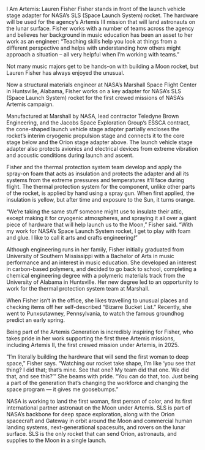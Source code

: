 I Am Artemis: Lauren Fisher 
 Fisher stands in front of the launch vehicle stage adapter for NASA’s SLS (Space Launch System) rocket. The hardware will be used for the agency’s Artemis III mission that will land astronauts on the lunar surface. Fisher works with a number of teams across the agency and believes her background in music education has been an asset to her work as an engineer: “Teaching skills help you look at things from a different perspective and helps with understanding how others might approach a situation – all very helpful when I’m working with teams.”

Not many music majors get to be hands-on with building a Moon rocket, but Lauren Fisher has always enjoyed the unusual.

Now a structural materials engineer at NASA’s Marshall Space Flight Center in Huntsville, Alabama, Fisher works on a key adapter for NASA’s SLS (Space Launch System) rocket for the first crewed missions of NASA’s Artemis campaign.

Manufactured at Marshall by NASA, lead contractor Teledyne Brown Engineering, and the Jacobs Space Exploration Group’s ESSCA contract, the cone-shaped launch vehicle stage adapter partially encloses the rocket’s interim cryogenic propulsion stage and connects it to the core stage below and the Orion stage adapter above. The launch vehicle stage adapter also protects avionics and electrical devices from extreme vibration and acoustic conditions during launch and ascent.

Fisher and the thermal protection system team develop and apply the spray-on foam that acts as insulation and protects the adapter and all its systems from the extreme pressures and temperatures it’ll face during flight. The thermal protection system for the component, unlike other parts of the rocket, is applied by hand using a spray gun. When first applied, the insulation is yellow, but after time and exposure to the Sun, it turns orange.

“We’re taking the same stuff someone might use to insulate their attic, except making it for cryogenic atmospheres, and spraying it all over a giant piece of hardware that will help launch us to the Moon,” Fisher said. “With my work for NASA’s Space Launch System rocket, I get to play with foam and glue. I like to call it arts and crafts engineering!”

Although engineering runs in her family, Fisher initially graduated from University of Southern Mississippi with a Bachelor of Arts in music performance and an interest in music education. She developed an interest in carbon-based polymers, and decided to go back to school, completing a chemical engineering degree with a polymeric materials track from the University of Alabama in Huntsville. Her new degree led to an opportunity to work for the thermal protection system team at Marshall.

When Fisher isn’t in the office, she likes travelling to unusual places and checking items off her self-described “Bizarre Bucket List.” Recently, she went to Punxsutawney, Pennsylvania, to watch the famous groundhog predict an early spring.

Being part of the Artemis Generation is incredibly inspiring for Fisher, who takes pride in her work supporting the first three Artemis missions, including Artemis II, the first crewed mission under Artemis, in 2025.

“I’m literally building the hardware that will send the first woman to deep space,” Fisher says. “Watching our rocket take shape, I’m like ‘you see that thing? I did that; that’s mine. See that one? My team did that one. We did that, and see this?’” She beams with pride. “You can do that, too. Just being a part of the generation that’s changing the workforce and changing the space program — it gives me goosebumps.”

NASA is working to land the first woman, first person of color, and its first international partner astronaut on the Moon under Artemis. SLS is part of NASA’s backbone for deep space exploration, along with the Orion spacecraft and Gateway in orbit around the Moon and commercial human landing systems, next-generational spacesuits, and rovers on the lunar surface. SLS is the only rocket that can send Orion, astronauts, and supplies to the Moon in a single launch.